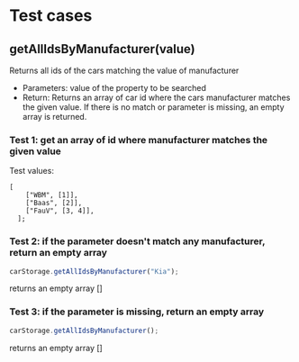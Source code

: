 # Test cases

## **getAllIdsByManufacturer(value)**

Returns all ids of the cars matching the value of manufacturer

- Parameters: value of the property to be searched
- Return: Returns an array of car id where the cars manufacturer matches the given value. If there is no match or parameter is missing, an empty array is returned.

### Test 1: get an array of id where manufacturer matches the given value

Test values:
```
[
    ["WBM", [1]],
    ["Baas", [2]],
    ["FauV", [3, 4]],
  ];
```

### Test 2: if the parameter doesn't match any manufacturer, return an empty array

```js
carStorage.getAllIdsByManufacturer("Kia");
```

returns an empty array []

### Test 3: if the parameter is missing, return an empty array

```js
carStorage.getAllIdsByManufacturer();
```

returns an empty array []

